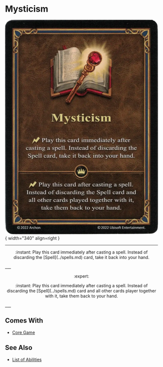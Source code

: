 # Mysticism

![Mysticism](../assets/abilities-mysticism.webp){ width="340" align=right }

___
<p style="text-align: center;" markdown>:instant: Play this card immediately after casting a spell. Instead of discarding the [Spell](../spells.md) card, take it back into your hand.</p>
___
<p style="text-align: center;" markdown> :expert: </p>

<p style="text-align: center;" markdown>:instant: Play this card immediately after casting a spell. Instead of discarding the [Spell](../spells.md) card and all other cards player together with it, take them back to your hand.</p>
___


## Comes With

- [Core Game](../content.md)


## See Also

- [List of Abilities](../abilities.md)
